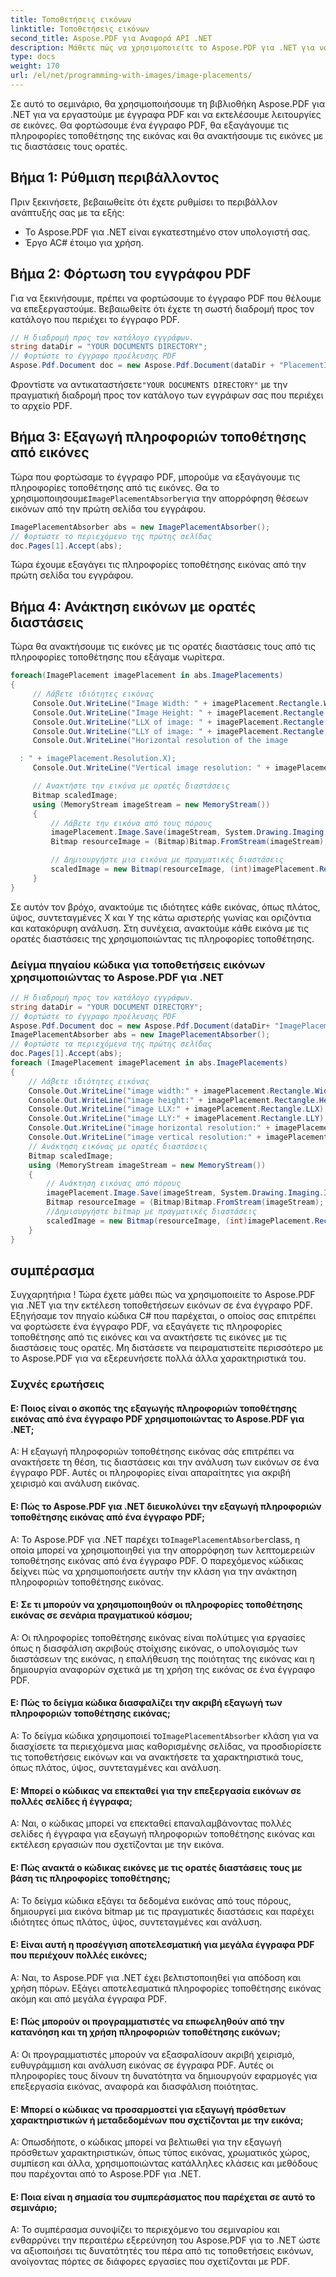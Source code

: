 ```yaml
---
title: Τοποθετήσεις εικόνων
linktitle: Τοποθετήσεις εικόνων
second_title: Aspose.PDF για Αναφορά API .NET
description: Μάθετε πώς να χρησιμοποιείτε το Aspose.PDF για .NET για να τοποθετείτε εικόνες σε ένα έγγραφο PDF.
type: docs
weight: 170
url: /el/net/programming-with-images/image-placements/
---
```

Σε αυτό το σεμινάριο, θα χρησιμοποιήσουμε τη βιβλιοθήκη Aspose.PDF για .NET για να εργαστούμε με έγγραφα PDF και να εκτελέσουμε λειτουργίες σε εικόνες. Θα φορτώσουμε ένα έγγραφο PDF, θα εξαγάγουμε τις πληροφορίες τοποθέτησης της εικόνας και θα ανακτήσουμε τις εικόνες με τις διαστάσεις τους ορατές.

## Βήμα 1: Ρύθμιση περιβάλλοντος
Πριν ξεκινήσετε, βεβαιωθείτε ότι έχετε ρυθμίσει το περιβάλλον ανάπτυξής σας με τα εξής:
- Το Aspose.PDF για .NET είναι εγκατεστημένο στον υπολογιστή σας.
- Έργο AC# έτοιμο για χρήση.

## Βήμα 2: Φόρτωση του εγγράφου PDF
Για να ξεκινήσουμε, πρέπει να φορτώσουμε το έγγραφο PDF που θέλουμε να επεξεργαστούμε. Βεβαιωθείτε ότι έχετε τη σωστή διαδρομή προς τον κατάλογο που περιέχει το έγγραφο PDF.

```csharp
// Η διαδρομή προς τον κατάλογο εγγράφων.
string dataDir = "YOUR DOCUMENTS DIRECTORY";
// Φορτώστε το έγγραφο προέλευσης PDF
Aspose.Pdf.Document doc = new Aspose.Pdf.Document(dataDir + "PlacementImage.pdf");
```

 Φροντίστε να αντικαταστήσετε`"YOUR DOCUMENTS DIRECTORY"` με την πραγματική διαδρομή προς τον κατάλογο των εγγράφων σας που περιέχει το αρχείο PDF.

## Βήμα 3: Εξαγωγή πληροφοριών τοποθέτησης από εικόνες
 Τώρα που φορτώσαμε το έγγραφο PDF, μπορούμε να εξαγάγουμε τις πληροφορίες τοποθέτησης από τις εικόνες. Θα το χρησιμοποιησουμε`ImagePlacementAbsorber`για την απορρόφηση θέσεων εικόνων από την πρώτη σελίδα του εγγράφου.

```csharp
ImagePlacementAbsorber abs = new ImagePlacementAbsorber();
// Φορτώστε το περιεχόμενο της πρώτης σελίδας
doc.Pages[1].Accept(abs);
```

Τώρα έχουμε εξαγάγει τις πληροφορίες τοποθέτησης εικόνας από την πρώτη σελίδα του εγγράφου.

## Βήμα 4: Ανάκτηση εικόνων με ορατές διαστάσεις
Τώρα θα ανακτήσουμε τις εικόνες με τις ορατές διαστάσεις τους από τις πληροφορίες τοποθέτησης που εξάγαμε νωρίτερα.

```csharp
foreach(ImagePlacement imagePlacement in abs.ImagePlacements)
{
     // Λάβετε ιδιότητες εικόνας
     Console.Out.WriteLine("Image Width: " + imagePlacement.Rectangle.Width);
     Console.Out.WriteLine("Image Height: " + imagePlacement.Rectangle.Height);
     Console.Out.WriteLine("LLX of image: " + imagePlacement.Rectangle.LLX);
     Console.Out.WriteLine("LLY of image: " + imagePlacement.Rectangle.LLY);
     Console.Out.WriteLine("Horizontal resolution of the image

  : " + imagePlacement.Resolution.X);
     Console.Out.WriteLine("Vertical image resolution: " + imagePlacement.Resolution.Y);

     // Ανακτήστε την εικόνα με ορατές διαστάσεις
     Bitmap scaledImage;
     using (MemoryStream imageStream = new MemoryStream())
     {
         // Λάβετε την εικόνα από τους πόρους
         imagePlacement.Image.Save(imageStream, System.Drawing.Imaging.ImageFormat.Png);
         Bitmap resourceImage = (Bitmap)Bitmap.FromStream(imageStream);

         // Δημιουργήστε μια εικόνα με πραγματικές διαστάσεις
         scaledImage = new Bitmap(resourceImage, (int)imagePlacement.Rectangle.Width, (int)imagePlacement.Rectangle.Height);
     }
}
```

Σε αυτόν τον βρόχο, ανακτούμε τις ιδιότητες κάθε εικόνας, όπως πλάτος, ύψος, συντεταγμένες X και Y της κάτω αριστερής γωνίας και οριζόντια και κατακόρυφη ανάλυση. Στη συνέχεια, ανακτούμε κάθε εικόνα με τις ορατές διαστάσεις της χρησιμοποιώντας τις πληροφορίες τοποθέτησης.

### Δείγμα πηγαίου κώδικα για τοποθετήσεις εικόνων χρησιμοποιώντας το Aspose.PDF για .NET 
```csharp
// Η διαδρομή προς τον κατάλογο εγγράφων.
string dataDir = "YOUR DOCUMENT DIRECTORY";
// Φορτώστε το έγγραφο προέλευσης PDF
Aspose.Pdf.Document doc = new Aspose.Pdf.Document(dataDir+ "ImagePlacement.pdf");
ImagePlacementAbsorber abs = new ImagePlacementAbsorber();
// Φορτώστε τα περιεχόμενα της πρώτης σελίδας
doc.Pages[1].Accept(abs);
foreach (ImagePlacement imagePlacement in abs.ImagePlacements)
{
	// Λάβετε ιδιότητες εικόνας
	Console.Out.WriteLine("image width:" + imagePlacement.Rectangle.Width);
	Console.Out.WriteLine("image height:" + imagePlacement.Rectangle.Height);
	Console.Out.WriteLine("image LLX:" + imagePlacement.Rectangle.LLX);
	Console.Out.WriteLine("image LLY:" + imagePlacement.Rectangle.LLY);
	Console.Out.WriteLine("image horizontal resolution:" + imagePlacement.Resolution.X);
	Console.Out.WriteLine("image vertical resolution:" + imagePlacement.Resolution.Y);
	// Ανάκτηση εικόνας με ορατές διαστάσεις
	Bitmap scaledImage;
	using (MemoryStream imageStream = new MemoryStream())
	{
		// Ανάκτηση εικόνας από πόρους
		imagePlacement.Image.Save(imageStream, System.Drawing.Imaging.ImageFormat.Png);
		Bitmap resourceImage = (Bitmap)Bitmap.FromStream(imageStream);
		//Δημιουργήστε bitmap με πραγματικές διαστάσεις
		scaledImage = new Bitmap(resourceImage, (int)imagePlacement.Rectangle.Width, (int)imagePlacement.Rectangle.Height);
	}
}
```

## συμπέρασμα
Συγχαρητήρια ! Τώρα έχετε μάθει πώς να χρησιμοποιείτε το Aspose.PDF για .NET για την εκτέλεση τοποθετήσεων εικόνων σε ένα έγγραφο PDF. Εξηγήσαμε τον πηγαίο κώδικα C# που παρέχεται, ο οποίος σας επιτρέπει να φορτώσετε ένα έγγραφο PDF, να εξαγάγετε τις πληροφορίες τοποθέτησης από τις εικόνες και να ανακτήσετε τις εικόνες με τις διαστάσεις τους ορατές. Μη διστάσετε να πειραματιστείτε περισσότερο με το Aspose.PDF για να εξερευνήσετε πολλά άλλα χαρακτηριστικά του.

### Συχνές ερωτήσεις

#### Ε: Ποιος είναι ο σκοπός της εξαγωγής πληροφοριών τοποθέτησης εικόνας από ένα έγγραφο PDF χρησιμοποιώντας το Aspose.PDF για .NET;

Α: Η εξαγωγή πληροφοριών τοποθέτησης εικόνας σάς επιτρέπει να ανακτήσετε τη θέση, τις διαστάσεις και την ανάλυση των εικόνων σε ένα έγγραφο PDF. Αυτές οι πληροφορίες είναι απαραίτητες για ακριβή χειρισμό και ανάλυση εικόνας.

#### Ε: Πώς το Aspose.PDF για .NET διευκολύνει την εξαγωγή πληροφοριών τοποθέτησης εικόνας από ένα έγγραφο PDF;

 Α: Το Aspose.PDF για .NET παρέχει το`ImagePlacementAbsorber`class, η οποία μπορεί να χρησιμοποιηθεί για την απορρόφηση των λεπτομερειών τοποθέτησης εικόνας από ένα έγγραφο PDF. Ο παρεχόμενος κώδικας δείχνει πώς να χρησιμοποιήσετε αυτήν την κλάση για την ανάκτηση πληροφοριών τοποθέτησης εικόνας.

#### Ε: Σε τι μπορούν να χρησιμοποιηθούν οι πληροφορίες τοποθέτησης εικόνας σε σενάρια πραγματικού κόσμου;

Α: Οι πληροφορίες τοποθέτησης εικόνας είναι πολύτιμες για εργασίες όπως η διασφάλιση ακριβούς στοίχισης εικόνας, ο υπολογισμός των διαστάσεων της εικόνας, η επαλήθευση της ποιότητας της εικόνας και η δημιουργία αναφορών σχετικά με τη χρήση της εικόνας σε ένα έγγραφο PDF.

#### Ε: Πώς το δείγμα κώδικα διασφαλίζει την ακριβή εξαγωγή των πληροφοριών τοποθέτησης εικόνας;

 Α: Το δείγμα κώδικα χρησιμοποιεί το`ImagePlacementAbsorber` κλάση για να διασχίσετε τα περιεχόμενα μιας καθορισμένης σελίδας, να προσδιορίσετε τις τοποθετήσεις εικόνων και να ανακτήσετε τα χαρακτηριστικά τους, όπως πλάτος, ύψος, συντεταγμένες και ανάλυση.

#### Ε: Μπορεί ο κώδικας να επεκταθεί για την επεξεργασία εικόνων σε πολλές σελίδες ή έγγραφα;

Α: Ναι, ο κώδικας μπορεί να επεκταθεί επαναλαμβάνοντας πολλές σελίδες ή έγγραφα για εξαγωγή πληροφοριών τοποθέτησης εικόνας και εκτέλεση εργασιών που σχετίζονται με την εικόνα.

#### Ε: Πώς ανακτά ο κώδικας εικόνες με τις ορατές διαστάσεις τους με βάση τις πληροφορίες τοποθέτησης;

Α: Το δείγμα κώδικα εξάγει τα δεδομένα εικόνας από τους πόρους, δημιουργεί μια εικόνα bitmap με τις πραγματικές διαστάσεις και παρέχει ιδιότητες όπως πλάτος, ύψος, συντεταγμένες και ανάλυση.

#### Ε: Είναι αυτή η προσέγγιση αποτελεσματική για μεγάλα έγγραφα PDF που περιέχουν πολλές εικόνες;

Α: Ναι, το Aspose.PDF για .NET έχει βελτιστοποιηθεί για απόδοση και χρήση πόρων. Εξάγει αποτελεσματικά πληροφορίες τοποθέτησης εικόνας ακόμη και από μεγάλα έγγραφα PDF.

#### Ε: Πώς μπορούν οι προγραμματιστές να επωφεληθούν από την κατανόηση και τη χρήση πληροφοριών τοποθέτησης εικόνων;

Α: Οι προγραμματιστές μπορούν να εξασφαλίσουν ακριβή χειρισμό, ευθυγράμμιση και ανάλυση εικόνας σε έγγραφα PDF. Αυτές οι πληροφορίες τους δίνουν τη δυνατότητα να δημιουργούν εφαρμογές για επεξεργασία εικόνας, αναφορά και διασφάλιση ποιότητας.

#### Ε: Μπορεί ο κώδικας να προσαρμοστεί για εξαγωγή πρόσθετων χαρακτηριστικών ή μεταδεδομένων που σχετίζονται με την εικόνα;

Α: Οπωσδήποτε, ο κώδικας μπορεί να βελτιωθεί για την εξαγωγή πρόσθετων χαρακτηριστικών, όπως τύπος εικόνας, χρωματικός χώρος, συμπίεση και άλλα, χρησιμοποιώντας κατάλληλες κλάσεις και μεθόδους που παρέχονται από το Aspose.PDF για .NET.

#### Ε: Ποια είναι η σημασία του συμπεράσματος που παρέχεται σε αυτό το σεμινάριο;

Α: Το συμπέρασμα συνοψίζει το περιεχόμενο του σεμιναρίου και ενθαρρύνει την περαιτέρω εξερεύνηση του Aspose.PDF για το .NET ώστε να αξιοποιήσει τις δυνατότητές του πέρα από τις τοποθετήσεις εικόνων, ανοίγοντας πόρτες σε διάφορες εργασίες που σχετίζονται με PDF.